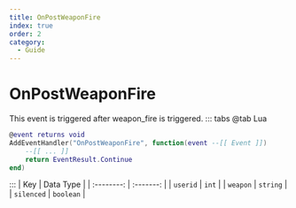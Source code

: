 ```yaml
---
title: OnPostWeaponFire
index: true
order: 2
category:
  - Guide
---
```


# OnPostWeaponFire
This event is triggered after weapon_fire is triggered.
::: tabs
@tab Lua
```lua
@event returns void
AddEventHandler("OnPostWeaponFire", function(event --[[ Event ]])
    --[[ ... ]]
    return EventResult.Continue
end)
```

:::
|     Key    | Data Type |
| :--------: | :-------: |
|  `userid`  |   `int`   |
|  `weapon`  |  `string` |
| `silenced` | `boolean` |